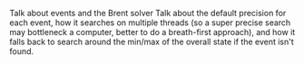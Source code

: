Talk about events and the Brent solver
Talk about the default precision for each event, how it searches on multiple threads (so a super precise search may bottleneck a computer, better to do a breath-first approach), and how it falls back to search around the min/max of the overall state if the event isn't found.
